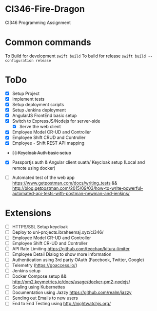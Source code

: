 # CI346-Fire-Dragon
CI346 Programming Assignment

# Common commands
To Build for development
`swift build`
To build for release
`swift build --configuration release`

# ToDo
- [x] Setup Project
- [x] Implement tests
- [x] Setup deployment scripts
- [x] Setup Jenkins deployment
- [x] AngularJS FrontEnd basic setup
- [x] Switch to ExpressJS/Nodejs for server-side
    - [x] Serve the web client
- [x] Employee Model CR-UD and Controller
- [x] Employee Shift CRUD and Controller
- [x] Employee - Shift REST API mapping
- ~~[ ] Keycloak Auth basic setup~~
- [x] Passportjs auth & Angular client ouath/ Keycloak setup (Local and remote using docker)
- [ ] Automated test of the web app https://www.getpostman.com/docs/writing_tests && http://blog.getpostman.com/2015/09/03/how-to-write-powerful-automated-api-tests-with-postman-newman-and-jenkins/


# Extensions
- [ ] HTTPS/SSL Setup keycloak
- [ ] Deploy to uni-projects.ibraheemaj.xyz/ci346/
- [ ] Employee Model CR-UD and Controller
- [ ] Employee Shift CR-UD and Controller
- [ ] API Rate Limiting https://github.com/teechap/kitura-limiter
- [ ] Employee Detail Dialog to show more information
- [ ] Authentication using 3rd party OAuth (Facebook, Twitter, Google)
- [ ] Telemetry (https://goaccess.io/)
- [ ] Jenkins setup
- [ ] Docker Compose setup && http://pm2.keymetrics.io/docs/usage/docker-pm2-nodejs/
- [ ] Scaling using Kubernettes
- [ ] Documentation using Jazzy https://github.com/realm/jazzy
- [ ] Sending out Emails to new users
- [ ] End to End Testing using http://nightwatchjs.org/ 

